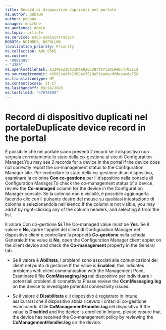 ```yaml
---
title: Record di dispositivo duplicati nel portale
ms.author: pebaum
author: pebaum
manager: mnirkhe
ms.audience: Admin
ms.topic: article
ms.service: o365-administration
ROBOTS: NOINDEX, NOFOLLOW
localization_priority: Priority
ms.collection: Adm_O365
ms.custom:
- "9001495"
- "4386"
ms.openlocfilehash: e32486236a318ae820538cf87c2019e05470211d
ms.sourcegitcommit: c6692ce0fa1358ec3529e59ca0ecdfdea4cdc759
ms.translationtype: HT
ms.contentlocale: it-IT
ms.lasthandoff: 09/14/2020
ms.locfileid: "47678508"
---
```

# <a name="duplicate-device-record-in-the-portal"></a><span data-ttu-id="dc84c-102">Record di dispositivo duplicati nel portale</span><span class="sxs-lookup"><span data-stu-id="dc84c-102">Duplicate device record in the portal</span></span>

<span data-ttu-id="dc84c-103">È possibile che nel portale siano presenti 2 record se il dispositivo non segnala correttamente lo stato della co-gestione al sito di Configuration Manager.</span><span class="sxs-lookup"><span data-stu-id="dc84c-103">You may see 2 records for a device in the portal if the device does not correctly report the co-management status to the Configuration Manager site.</span></span> <span data-ttu-id="dc84c-104">Per controllare lo stato della co-gestione di un dispositivo, esaminare la colonna **Con co-gestione** per il dispositivo nella console di Configuration Manager.</span><span class="sxs-lookup"><span data-stu-id="dc84c-104">To check the co-management status of a device, review the **Co-managed** column for the device in the Configuration Manager console.</span></span> <span data-ttu-id="dc84c-105">Se la colonna non è visibile, è possibile aggiungerla facendo clic con il pulsante destro del mouse su qualsiasi intestazione di colonna e selezionandola nell'elenco.</span><span class="sxs-lookup"><span data-stu-id="dc84c-105">If the column is not visible, you may add it by right-clicking any of the column headers, and selecting it from the list.</span></span>

<span data-ttu-id="dc84c-106">Il valore Con co-gestione **Sì**.</span><span class="sxs-lookup"><span data-stu-id="dc84c-106">The Co-managed value must be **Yes**.</span></span> <span data-ttu-id="dc84c-107">Se il valore è **No**, aprire l'applet del client di Configuration Manager nel dispositivo client e controllare la proprietà **Co-gestione** nella scheda Generale.</span><span class="sxs-lookup"><span data-stu-id="dc84c-107">If the value is **No**, open the Configuration Manager client applet on the client device and check the **Co-management** property in the General tab.</span></span>

- <span data-ttu-id="dc84c-108">Se il valore è **Abilitata**, i problemi sono associati alle comunicazioni del client nel punto di gestione.</span><span class="sxs-lookup"><span data-stu-id="dc84c-108">If the value is **Enabled**, this indicates problems with client communication with the Management Point.</span></span> <span data-ttu-id="dc84c-109">Esaminare il file **CcmMessaging.log** nel dispositivo per individuare i potenziali problemi di connettività.</span><span class="sxs-lookup"><span data-stu-id="dc84c-109">Please review the **CcmMessaging.log** on the device to investigate potential connectivity issues.</span></span>

- <span data-ttu-id="dc84c-110">Se il valore è **Disabilitata** e il dispositivo è registrato in Intune, assicurarsi che il dispositivo abbia ricevuto i criteri di co-gestione esaminando il file **CoManagementHandler.log** nel dispositivo.</span><span class="sxs-lookup"><span data-stu-id="dc84c-110">If the value is **Disabled** and the device is enrolled in Intune, please ensure that the device has received the Co-management policy by reviewing the **CoManagementHandler.log** on the device.</span></span>
